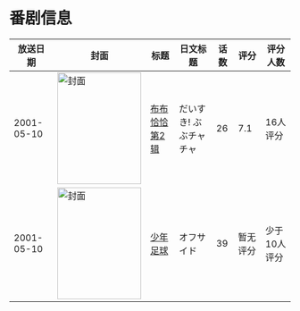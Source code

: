 # 番剧信息

|放送日期|封面|标题|日文标题|话数|评分|评分人数|
|---|---|---|---|---|---|---|
|2001-05-10|<img src="//lain.bgm.tv/pic/cover/c/b0/e9/18689_w9HWH.jpg" alt="封面" style="width:150px;height:200px;object-fit:cover;">|[布布恰恰 第2辑](https://bangumi.tv/subject/18689)|だいすき! ぶぶチャチャ|26|7.1|16人评分|
|2001-05-10|<img src="//lain.bgm.tv/pic/cover/c/39/9b/56999_40Zt4.jpg" alt="封面" style="width:150px;height:200px;object-fit:cover;">|[少年足球](https://bangumi.tv/subject/56999)|オフサイド|39|暂无评分|少于10人评分|
